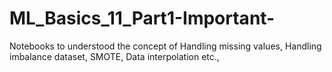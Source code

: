 # ML_Basics_11_Part1-Important-
Notebooks to understood the concept of Handling missing values, Handling imbalance dataset, SMOTE, Data interpolation etc.,
